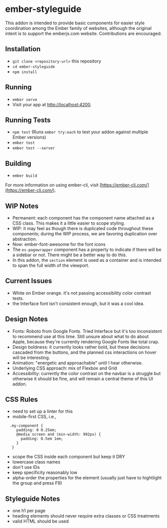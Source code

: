 # ember-styleguide

This addon is intended to provide basic components for easier style coordination among the Ember family of websites, although the original intent is to support the emberjs.com website. 
Contributions are encouraged.

## Installation

* `git clone <repository-url>` this repository
* `cd ember-styleguide`
* `npm install`

## Running

* `ember serve`
* Visit your app at [http://localhost:4200](http://localhost:4200).

## Running Tests

* `npm test` (Runs `ember try:each` to test your addon against multiple Ember versions)
* `ember test`
* `ember test --server`

## Building

* `ember build`

For more information on using ember-cli, visit [https://ember-cli.com/](https://ember-cli.com/).

## WIP Notes

* Permanent: each component has the component name attached as a CSS class. This makes it a little easier to scope styling. 
* WIP: it may feel as though there is duplicated code throughout these components; during the WIP process, we are favoring duplication over abstraction. 
* Now: ember-font-awesome for the font icons
* The `es-pagewrapper` component has a property to indicate if there will be a sidebar or not. There might be a better way to do this.
* In this addon, the `section` element is used as a container and is intended to span the full width of the viewport. 

## Current Issues

* White on Ember orange. it's not passing accessibility color contrast tests. 
* the Interface font isn't consistent enough, but it was a cool idea.

## Design Notes
* Fonts: Roboto from Google Fonts. Tried Interface but it's too inconsistent to recommend use at this time. Still unsure about what to do about Apple, because they're currently rendering Google Fonts like total crap. 
* Design boldness: it currently looks rather bold, but these decisions cascaded from the buttons, and the planned css interactions on hover will be interesting. 
* Animation: "energetic and approachable" until I hear otherwise.
* Underlying CSS approach: mix of Flexbox and Grid
* Accessibility: currently the color contrast on the navbar is a struggle but otherwise it should be fine, and will remain a central theme of this UI addon. 

## CSS Rules
* need to set up a linter for this
* mobile-first CSS, i.e., 
```
  .my-component {
     padding: 0 0.25em;
     @media screen and (min-width: 992px) {
       padding: 0.5em 1em;
     }
   }
```
* scope the CSS inside each component but keep it DRY
* lowercase class names
* don't use IDs
* keep specificity reasonably low
* alpha-order the properties for the element (usually just have to hightlight the group and press F9)

## Styleguide Notes
* one h1 per page
* heading elements should never require extra classes or CSS treatments
* valid HTML should be used

